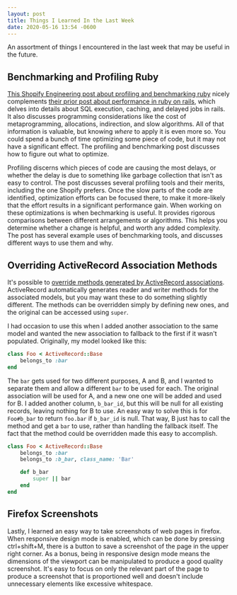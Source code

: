 ```yaml
---
layout: post
title: Things I Learned In the Last Week
date: 2020-05-16 13:54 -0600
---
```


An assortment of things I encountered in the last week
that may be useful in the future.

## Benchmarking and Profiling Ruby
[This Shopify Engineering post about profiling and benchmarking ruby][shopify]
nicely complements
[their prior post about performance in ruby on rails][shopify2],
which delves into details about SQL execution, caching,
and delayed jobs in rails.
It also discusses programming considerations like the cost of metaprogramming,
allocations, indirection, and slow algorithms.
All of that information is valuable,
but knowing _where_ to apply it is even more so.
You could spend a bunch of time optimizing some piece of code,
but it may not have a significant effect.
The profiling and benchmarking post discusses how to figure out what to optimize.

[shopify]: https://engineering.shopify.com/blogs/engineering/how-fix-slow-code-ruby
[shopify2]: https://engineering.shopify.com/blogs/engineering/write-fast-code-ruby-rails

Profiling discerns which pieces of code are causing the most delays,
or whether the delay is due to something like garbage collection
that isn't as easy to control.
The post discusses several profiling tools and their merits,
including the one Shopify prefers.
Once the slow parts of the code are identified,
optimization efforts can be focused there,
to make it more-likely that the effort results in a significant performance gain.
When working on these optimizations is when bechmarking is useful.
It provides rigorous comparisons between different arrangements or algorithms.
This helps you determine whether a change is helpful,
and worth any added complexity.
The post has several example uses of benchmarking tools,
and discusses different ways to use them and why.

## Overriding ActiveRecord Association Methods
It's possible to
[override methods generated by ActiveRecord associations][override].
ActiveRecord automatically generates reader and writer methods
for the associated models,
but you may want these to do something slightly different.
The methods can be overridden simply by defining new ones,
and the original can be accessed using `super`.

[override]: https://api.rubyonrails.org/classes/ActiveRecord/Associations/ClassMethods.html#module-ActiveRecord::Associations::ClassMethods-label-Overriding+generated+methods

I had occasion to use this when I added another association to the same model
and wanted the new association to fallback to the first if it wasn't populated.
Originally, my model looked like this:

```ruby
class Foo < ActiveRecord::Base
    belongs_to :bar
end
```

The `bar` gets used for two different purposes, A and B,
and I wanted to separate them and allow a different `bar` to be used for each.
The original association will be used for A,
and a new one one will be added and used for B.
I added another column, `b_bar_id`,
but this will be null for all existing records,
leaving nothing for B to use.
An easy way to solve this is for `Foo#b_bar`
to return `foo.bar` if `b_bar_id` is null.
That way, B just has to call the method and get a `bar` to use,
rather than handling the fallback itself.
The fact that the method could be overridden made this easy to accomplish.

```ruby
class Foo < ActiveRecord::Base
    belongs_to :bar
    belongs_to :b_bar, class_name: 'Bar'

    def b_bar
        super || bar
    end
end
```

## Firefox Screenshots
Lastly, I learned an easy way to take screenshots of web pages in firefox.
When responsive design mode is enabled,
which can be done by pressing ctrl+shift+M,
there is a button to save a screenshot of the page in the upper right corner.
As a bonus, being in responsive design mode
means the dimensions of the viewport can be manipulated
to produce a good quality screenshot.
It's easy to focus on only the relevant part of the page
to produce a screenshot that is proportioned well
and doesn't include unnecessary elements like excessive whitespace.
